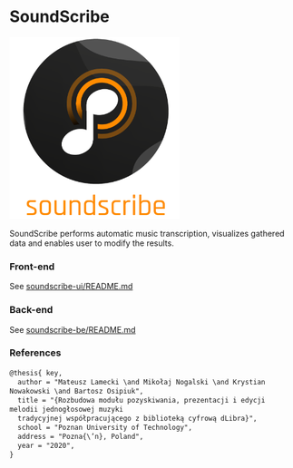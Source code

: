 # SoundScribe

<img src="soundscribe-ui/static/logo2.png" width="300" >

SoundScribe performs automatic music transcription, visualizes gathered data and enables user to modify the results.

### Front-end
See [soundscribe-ui/README.md](soundscribe-ui/README.md)

### Back-end
See [soundscribe-be/README.md](soundscribe-be/README.md)

### References
~~~
@thesis{ key,
  author = "Mateusz Lamecki \and Mikołaj Nogalski \and Krystian Nowakowski \and Bartosz Osipiuk",
  title = "{Rozbudowa modułu pozyskiwania, prezentacji i edycji melodii jednogłosowej muzyki
  tradycyjnej współpracującego z biblioteką cyfrową dLibra}",
  school = "Poznan University of Technology",
  address = "Pozna{\’n}, Poland",
  year = "2020",
}
~~~